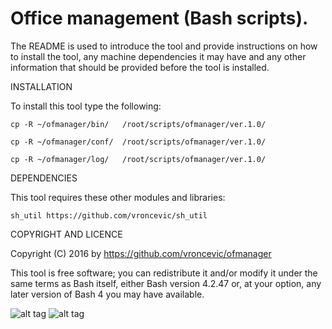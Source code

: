 Office management (Bash scripts).
================================================================================

The README is used to introduce the tool and provide instructions on
how to install the tool, any machine dependencies it may have and any
other information that should be provided before the tool is installed.

INSTALLATION

To install this tool type the following:

	cp -R ~/ofmanager/bin/   /root/scripts/ofmanager/ver.1.0/

	cp -R ~/ofmanager/conf/  /root/scripts/ofmanager/ver.1.0/

	cp -R ~/ofmanager/log/   /root/scripts/ofmanager/ver.1.0/


DEPENDENCIES

This tool requires these other modules and libraries:

	sh_util https://github.com/vroncevic/sh_util

COPYRIGHT AND LICENCE

Copyright (C) 2016 by https://github.com/vroncevic/ofmanager

This tool is free software; you can redistribute it and/or modify
it under the same terms as Bash itself, either Bash version 4.2.47 or,
at your option, any later version of Bash 4 you may have available.

![alt tag](https://raw.githubusercontent.com/vroncevic/ofmanager/master/bash_logo.png)
![alt tag](https://raw.githubusercontent.com/vroncevic/ofmanager/master/linux_logo.jpg)

